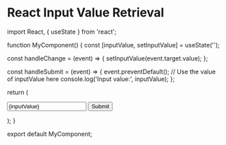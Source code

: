 # React Input Value Retrieval

import React, { useState } from 'react';

function MyComponent() {
  const [inputValue, setInputValue] = useState('');

  const handleChange = (event) => {
    setInputValue(event.target.value);
  };

  const handleSubmit = (event) => {
    event.preventDefault();
    // Use the value of inputValue here
    console.log('Input value:', inputValue);
  };

  return (
    <form onSubmit={handleSubmit}>
      <input
        type="text"
        value={inputValue}
        onChange={handleChange}
      />
      <button type="submit">Submit</button>
    </form>
  );
}

export default MyComponent;
